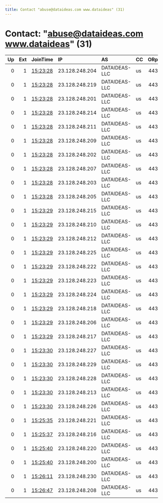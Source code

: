 ```yaml
---
title: Contact "abuse@dataideas.com www.dataideas" (31)
---
```


# Contact: "abuse@dataideas.com www.dataideas" (31)

|   Up |   Ext | JoinTime                                                                                              | IP             | AS            | CC   |   ORp |   Dirp | OS    | Version   | Nickname   |   eFamMembers |
|-----:|------:|:------------------------------------------------------------------------------------------------------|:---------------|:--------------|:-----|------:|-------:|:------|:----------|:-----------|--------------:|
|    0 |     1 | [15:23:28](https://nusenu.github.io/OrNetStats/w/relay/62CE571C7EB8D706CA5E834A8BD8DFB9E738E490.html) | 23.128.248.204 | DATAIDEAS-LLC | us   |   443 |      0 | Linux | 0.4.7.7   | DataIdeas  |            66 |
|    0 |     1 | [15:23:28](https://nusenu.github.io/OrNetStats/w/relay/7651B4D8DB8D01E585FEF407FFA93065450C5510.html) | 23.128.248.219 | DATAIDEAS-LLC | us   |   443 |      0 | Linux | 0.4.7.7   | DataIdeas  |            66 |
|    0 |     1 | [15:23:28](https://nusenu.github.io/OrNetStats/w/relay/7F0FAE5FFE56063ED848940BF971715293E63CEC.html) | 23.128.248.201 | DATAIDEAS-LLC | us   |   443 |      0 | Linux | 0.4.7.7   | DataIdeas  |            66 |
|    0 |     1 | [15:23:28](https://nusenu.github.io/OrNetStats/w/relay/9AC9B178EAFBF7A30E5F18FE9B3E1695E5948D6B.html) | 23.128.248.214 | DATAIDEAS-LLC | us   |   443 |      0 | Linux | 0.4.7.7   | DataIdeas  |            66 |
|    0 |     1 | [15:23:28](https://nusenu.github.io/OrNetStats/w/relay/A23EFA99A898D2263893A9F2E918F278ED9B6AA6.html) | 23.128.248.211 | DATAIDEAS-LLC | us   |   443 |      0 | Linux | 0.4.7.7   | DataIdeas  |            66 |
|    0 |     1 | [15:23:28](https://nusenu.github.io/OrNetStats/w/relay/C2215F2D77E61185BCC6D386AC9C4288786E8B1F.html) | 23.128.248.209 | DATAIDEAS-LLC | us   |   443 |      0 | Linux | 0.4.7.7   | DataIdeas  |            66 |
|    0 |     1 | [15:23:28](https://nusenu.github.io/OrNetStats/w/relay/C993CD086D5780874109803513C4740AA73C03D3.html) | 23.128.248.202 | DATAIDEAS-LLC | us   |   443 |      0 | Linux | 0.4.7.7   | DataIdeas  |            66 |
|    0 |     1 | [15:23:28](https://nusenu.github.io/OrNetStats/w/relay/D4E6CB03130F51C6D06D901213BD06682F90609C.html) | 23.128.248.207 | DATAIDEAS-LLC | us   |   443 |      0 | Linux | 0.4.7.7   | DataIdeas  |            66 |
|    0 |     1 | [15:23:28](https://nusenu.github.io/OrNetStats/w/relay/DFC732D2002D8C56C97437BCB80553AED17927FE.html) | 23.128.248.203 | DATAIDEAS-LLC | us   |   443 |      0 | Linux | 0.4.7.7   | DataIdeas  |            66 |
|    0 |     1 | [15:23:28](https://nusenu.github.io/OrNetStats/w/relay/F628621F5D0AD4E04777A6C872EBBBEC1FFF1BE7.html) | 23.128.248.205 | DATAIDEAS-LLC | us   |   443 |      0 | Linux | 0.4.7.7   | DataIdeas  |            66 |
|    0 |     1 | [15:23:29](https://nusenu.github.io/OrNetStats/w/relay/1E8B90CF378C30B8CC7EA46AD5800147D6B8D9DE.html) | 23.128.248.215 | DATAIDEAS-LLC | us   |   443 |      0 | Linux | 0.4.7.7   | DataIdeas  |            66 |
|    0 |     1 | [15:23:29](https://nusenu.github.io/OrNetStats/w/relay/34239BDCE473A0E34AE7C15BBFD860CFA43EC25C.html) | 23.128.248.210 | DATAIDEAS-LLC | us   |   443 |      0 | Linux | 0.4.7.7   | DataIdeas  |            66 |
|    0 |     1 | [15:23:29](https://nusenu.github.io/OrNetStats/w/relay/4510B728BAE977BE2F513085D58407B54344B9A5.html) | 23.128.248.212 | DATAIDEAS-LLC | us   |   443 |      0 | Linux | 0.4.7.7   | DataIdeas  |            66 |
|    0 |     1 | [15:23:29](https://nusenu.github.io/OrNetStats/w/relay/46C458A39353B1F6084B09CFDBEC8691A37BEF2A.html) | 23.128.248.225 | DATAIDEAS-LLC | us   |   443 |      0 | Linux | 0.4.7.7   | DataIdeas  |            66 |
|    0 |     1 | [15:23:29](https://nusenu.github.io/OrNetStats/w/relay/496B08F3CC86CD3818C464D54071D889AA054809.html) | 23.128.248.222 | DATAIDEAS-LLC | us   |   443 |      0 | Linux | 0.4.7.7   | DataIdeas  |            66 |
|    0 |     1 | [15:23:29](https://nusenu.github.io/OrNetStats/w/relay/6C1CFAB75D1BC244B149147F102B15FA3A747AD7.html) | 23.128.248.223 | DATAIDEAS-LLC | us   |   443 |      0 | Linux | 0.4.7.7   | DataIdeas  |            66 |
|    0 |     1 | [15:23:29](https://nusenu.github.io/OrNetStats/w/relay/8B90849C440FE42E57FB9671E881A507CB506B4A.html) | 23.128.248.224 | DATAIDEAS-LLC | us   |   443 |      0 | Linux | 0.4.7.7   | DataIdeas  |            66 |
|    0 |     1 | [15:23:29](https://nusenu.github.io/OrNetStats/w/relay/99A5E82DEE4285AE642511ADC090E3AB5F616E6E.html) | 23.128.248.218 | DATAIDEAS-LLC | us   |   443 |      0 | Linux | 0.4.7.7   | DataIdeas  |            66 |
|    0 |     1 | [15:23:29](https://nusenu.github.io/OrNetStats/w/relay/B2F511B9361349E9D2AB6E24D29BAEE14F9AE9EA.html) | 23.128.248.206 | DATAIDEAS-LLC | us   |   443 |      0 | Linux | 0.4.7.7   | DataIdeas  |            66 |
|    0 |     1 | [15:23:29](https://nusenu.github.io/OrNetStats/w/relay/E6D417DBC608CAEE643FF8EA98C86CD97006B3E6.html) | 23.128.248.217 | DATAIDEAS-LLC | us   |   443 |      0 | Linux | 0.4.7.7   | DataIdeas  |            66 |
|    0 |     1 | [15:23:30](https://nusenu.github.io/OrNetStats/w/relay/2B594DDBC51F708CE1A943CEE64FB2AB101EB91A.html) | 23.128.248.227 | DATAIDEAS-LLC | us   |   443 |      0 | Linux | 0.4.7.7   | DataIdeas  |            66 |
|    0 |     1 | [15:23:30](https://nusenu.github.io/OrNetStats/w/relay/957352698AF0B2F351FE124E5D9D751523932658.html) | 23.128.248.229 | DATAIDEAS-LLC | us   |   443 |      0 | Linux | 0.4.7.7   | DataIdeas  |            66 |
|    0 |     1 | [15:23:30](https://nusenu.github.io/OrNetStats/w/relay/B92A30859679333EC4B23BE2BD918FD2636A6B2C.html) | 23.128.248.228 | DATAIDEAS-LLC | us   |   443 |      0 | Linux | 0.4.7.7   | DataIdeas  |            66 |
|    0 |     1 | [15:23:30](https://nusenu.github.io/OrNetStats/w/relay/C2A089A9D2E7072D1F94F6EDFBC36D4EA7DFC064.html) | 23.128.248.213 | DATAIDEAS-LLC | us   |   443 |      0 | Linux | 0.4.7.7   | DataIdeas  |            66 |
|    0 |     1 | [15:23:30](https://nusenu.github.io/OrNetStats/w/relay/FEF7835A1C5CF5C9D255226D684001452F01C356.html) | 23.128.248.226 | DATAIDEAS-LLC | us   |   443 |      0 | Linux | 0.4.7.7   | DataIdeas  |            66 |
|    0 |     1 | [15:25:35](https://nusenu.github.io/OrNetStats/w/relay/E41A8D3BD5548D3CBC2DE19BF44733E9E3E28ECE.html) | 23.128.248.221 | DATAIDEAS-LLC | us   |   443 |      0 | Linux | 0.4.7.7   | DataIdeas  |            66 |
|    0 |     1 | [15:25:37](https://nusenu.github.io/OrNetStats/w/relay/7657A37E37911159F1523A915C562EA7313EE52F.html) | 23.128.248.216 | DATAIDEAS-LLC | us   |   443 |      0 | Linux | 0.4.7.7   | DataIdeas  |            66 |
|    0 |     1 | [15:25:40](https://nusenu.github.io/OrNetStats/w/relay/486DF7C3E23AD8C47AFC209B64F1E37343E0CEBD.html) | 23.128.248.220 | DATAIDEAS-LLC | us   |   443 |      0 | Linux | 0.4.7.7   | DataIdeas  |            66 |
|    0 |     1 | [15:25:40](https://nusenu.github.io/OrNetStats/w/relay/BC93C178F51E1AFA13F4B230737402D7366AA8B0.html) | 23.128.248.200 | DATAIDEAS-LLC | us   |   443 |      0 | Linux | 0.4.7.7   | DataIdeas  |            66 |
|    0 |     1 | [15:26:11](https://nusenu.github.io/OrNetStats/w/relay/874C781EDB2C2CED0D9DCAB87A5EFCD54F22DA83.html) | 23.128.248.230 | DATAIDEAS-LLC | us   |   443 |      0 | Linux | 0.4.7.7   | DataIdeas  |            66 |
|    0 |     1 | [15:26:47](https://nusenu.github.io/OrNetStats/w/relay/16CBDD8D9B3C48263AB1D2220ABC671A2D69C1BE.html) | 23.128.248.208 | DATAIDEAS-LLC | us   |   443 |      0 | Linux | 0.4.7.7   | DataIdeas  |            66 |
